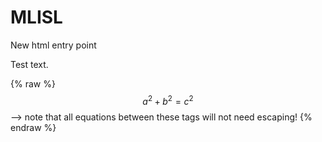# MLISL
New html entry point

Test text.

{% raw %}
  $$a^2 + b^2 = c^2$$ --> note that all equations between these tags will not need escaping! 
 {% endraw %}
